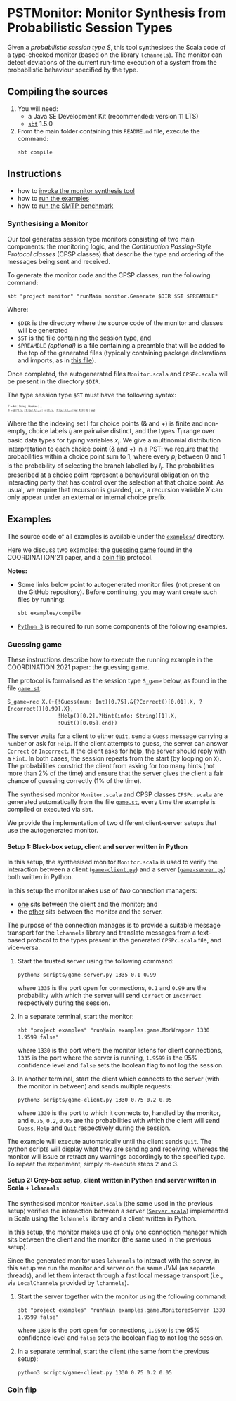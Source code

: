 # PSTMonitor: Monitor Synthesis from Probabilistic Session Types

Given a _probabilistic session type S_, this tool synthesises the Scala code of a type-checked monitor (based on the library `lchannels`). The monitor can detect deviations of the current run-time execution of a system from the probabilistic behaviour specified by the type. 

<!-- The following instructions are for recreating and executing the lottery game example (from [here](https://link.springer.com/chapter/10.1007%2F978-3-030-78142-2_7)).  -->
<!-- We assume a Unix-like operating system with Java 8 as default JRE/JDK which can be downloaded from [here](https://www.oracle.com/java/technologies/javase-jdk8-downloads.html). -->

## Compiling the sources 
  1. You will need:
     * a Java SE Development Kit (recommended: version 11 LTS)
     * [`sbt`](https://www.scala-sbt.org/download.html) 1.5.0
  2. From the main folder containing this `README.md` file, execute the command:
     ```shell
     sbt compile
     ```

## Instructions
  * how to [invoke the monitor synthesis tool](#synthesising-a-monitor)
  * how to [run the examples](#examples)
  * how to [run the SMTP benchmark](#benchmarks)

### Synthesising a Monitor

Our tool generates session type monitors consisting of two main components: the monitoring logic, and the *Continuation Passing-Style Protocol classes* (CPSP classes) that describe the type and ordering of the messages being sent and received.

To generate the monitor code and the CPSP classes, run the following command:

```shell
sbt "project monitor" "runMain monitor.Generate $DIR $ST $PREAMBLE"
```
Where:

  * `$DIR` is the directory where the source code of the monitor and classes will be generated
  * `$ST` is the file containing the session type, and
  * `$PREAMBLE` _(optional)_ is a file containing a preamble that will be added to the top of the generated files (typically containing package declarations and imports, as in [this file](examples/src/main/scala/examples/http/preamble.txt)).

Once completed, the autogenerated files `Monitor.scala` and `CPSPc.scala` will be present in the directory `$DIR`. 

The type session type `$ST` must have the following syntax:

<img src="https://github.com/chrisbartoloburlo/stmonitor/blob/pstmonitor/doc/st-ebnf.png" width="200">

Where the the indexing set I for choice points (& and +) is finite and non-empty, choice labels _l<sub>i</sub>_ are pairwise distinct, and the types _T<sub>i</sub>_ range over basic data types for typing variables _x<sub>i</sub>_. We give a multinomial distribution interpretation to each choice point (& and +) in a PST: we require that the probabilities within a choice point sum to 1, where every _p<sub>i</sub>_ between 0 and 1 is the probability of selecting the branch labelled by _l<sub>i</sub>_. The probabilities prescribed at a choice point represent a behavioural obligation on the interacting party that has control over the selection at that choice point. As usual, we require that recursion is guarded, _i.e.,_ a recursion variable _X_ can only appear under an external or internal choice prefix.

## Examples

The source code of all examples is available under the [`examples/`](https://github.com/chrisbartoloburlo/stmonitor/tree/pstmonitor/examples/src/main/scala/examples) directory.

Here we discuss two examples: the [guessing game](#guessing-game) found in the COORDINATION'21 paper, and a [coin flip](#coin-flip) protocol.

**Notes:**

  * Some links below point to autogenerated monitor files (not present on the GitHub repository). Before continuing, you may want create such files by running:
    ```shell
    sbt examples/compile
    ```

  * [`Python 3`](https://www.python.org/downloads/) is required to run some components of the following examples.


### Guessing game

These instructions describe how to execute the running example in the COORDINATION 2021 paper: the guessing game.

The protocol is formalised as the session type `S_game` below, as found in the file [`game.st`](https://github.com/chrisbartoloburlo/stmonitor/blob/pstmonitor/examples/src/main/scala/examples/game/game.st): 
```
S_game=rec X.(+{!Guess(num: Int)[0.75].&{?Correct()[0.01].X, ?Incorrect()[0.99].X},
                !Help()[0.2].?Hint(info: String)[1].X,
                !Quit()[0.05].end})
```
The server waits for a client to either `Quit`, send a `Guess` message carrying a `num`ber or ask for `Help`. If the client attempts to guess, the server can answer `Correct` or `Incorrect`. If the client asks for help, the server should reply with a `Hint`. In both cases, the session repeats from the start (by looping on `X`). The probabilities constrict the client from asking for too many hints (not more than 2% of the time) and ensure that the server gives the client a fair chance of guessing correctly (1% of the time). 

The synthesised monitor `Monitor.scala` and CPSP classes `CPSPc.scala`  are generated automatically from the file [`game.st`](https://github.com/chrisbartoloburlo/stmonitor/blob/pstmonitor/examples/src/main/scala/examples/game/game.st), every time the example is compiled or executed via `sbt`.

We provide the implementation of two different client-server setups that use the autogenerated monitor.

#### Setup 1: Black-box setup, client and server written in Python

In this setup, the synthesised monitor `Monitor.scala` is used to verify the interaction between a client ([`game-client.py`](https://github.com/chrisbartoloburlo/stmonitor/blob/pstmonitor/scripts/game-client.py)) and a server ([`game-server.py`](https://github.com/chrisbartoloburlo/stmonitor/blob/pstmonitor/scripts/game-server.py)) both written in Python.

In this setup the monitor makes use of *two* connection managers:

  * [one](https://github.com/chrisbartoloburlo/stmonitor/blob/pstmonitor/examples/src/main/scala/examples/game/ClientConnectionManager.scala) sits between the client and the monitor; and
  * the [other](https://github.com/chrisbartoloburlo/stmonitor/blob/07d4361a67efb444fae5a1f286e24bc2e9810f36/examples/src/main/scala/examples/game/MonWrapper.scala#L13) sits between the monitor and the server. 
  
The purpose of the connection manages is to provide a suitable message transport for the `lchannels` library and translate messages from a text-based protocol to the types present in the generated `CPSPc.scala` file, and vice-versa.

1. Start the trusted server using the following command:
    ```shell
    python3 scripts/game-server.py 1335 0.1 0.99
    ```
    where `1335` is the port open for connections, `0.1` and `0.99` are the probability with which the server will send `Correct` or `Incorrect` respectively during the session.  

2. In a separate terminal, start the monitor:
   ```shell
   sbt "project examples" "runMain examples.game.MonWrapper 1330 1.9599 false"
   ```
   where `1330` is the port where the monitor listens for client connections, `1335` is the port where the server is running, `1.9599` is the 95% confidence level and `false` sets the boolean flag to not log the session.

3. In another terminal, start the client which connects to the server (with the monitor in between) and sends multiple requests:
   ```shell
   python3 scripts/game-client.py 1330 0.75 0.2 0.05
   ```
   where `1330` is the port to which it connects to, handled by the monitor, and `0.75`, `0.2`, `0.05` are the probabilities with which the client will send `Guess`, `Help` and `Quit` respectively during the session. 

The example will execute automatically until the client sends `Quit`. The python scripts will display what they are sending and receiving, whereas the monitor will issue or retract any warnings accordingly to the specified type. To repeat the experiment, simply re-execute steps 2 and 3. 

#### Setup 2: Grey-box setup, client written in Python and server written in Scala + `lchannels` 

The synthesised monitor `Monitor.scala` (the same used in the previous setup) verifies the interaction between a server ([`Server.scala`](https://github.com/chrisbartoloburlo/stmonitor/blob/pstmonitor/examples/src/main/scala/examples/game/Server.scala)) implemented in Scala using the `lchannels` library and a client written in Python. 
 
In this setup, the monitor makes use of only one [connection manager](https://github.com/chrisbartoloburlo/stmonitor/blob/pstmonitor/examples/src/main/scala/examples/game/ClientConnectionManager.scala) which sits between the client and the monitor (the same used in the previous setup). 
 
Since the generated monitor uses `lchannels` to interact with the server, in this setup we run the monitor and server on the same JVM (as separate threads), and let them interact through a fast local message transport (i.e., via `LocalChannel`s provided by `lchannels`).

1. Start the server together with the monitor using the following command:
    ```shell
    sbt "project examples" "runMain examples.game.MonitoredServer 1330 1.9599 false"
    ```
    where `1330` is the port open for connections, `1.9599` is the 95% confidence level and `false` sets the boolean flag to not log the session. 

2. In a separate terminal, start the client (the same from the previous setup):
   ```
   python3 scripts/game-client.py 1330 0.75 0.2 0.05
   ```


### Coin flip

   
<!-- The setup should now be running. If both the client and the server were started with the probabilities as specified within the type, the monitor should not issue any warnings. The server keeps executing until it is explicitly terminated. Therefore, one can try executing a different experiment by repeating steps 2 and 3. Apart from changing the specified `z-value` for the monitor, one can also try changing the probabilities of the client such that they violate those specified within the type, which would trigger the monitor to issue warnings. In a similar manner, the server can also be initialised in such a way the monitor issues warnings on its behaviour. -->
